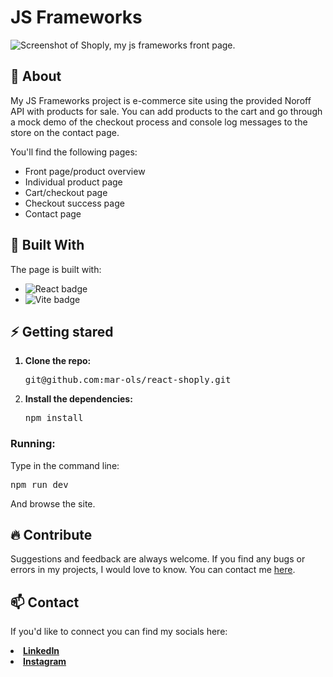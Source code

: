 # JS Frameworks
 <img src="https://www.m-boe.com/wp-content/uploads/2024/10/shoply.jpg" alt="Screenshot of Shoply, my js frameworks front page.">

  ## :beginner: About
 My JS Frameworks project is e-commerce site using the provided Noroff API with products for sale. You can add products to the cart and go through a mock demo of the checkout process and console log messages to the store on the contact page.
 
 You'll find the following pages:
 <ul>
  <li>Front page/product overview</li>
  <li>Individual product page</li>
  <li>Cart/checkout page</li>
  <li>Checkout success page</li>
  <li>Contact page</li>
 </ul>

  ## :hammer: Built With
 The page is built with:
 <ul>
  <li><img src="https://img.shields.io/badge/React-20232A?style=for-the-badge&logo=react&logoColor=61DAFB" alt="React badge"></li>
  <li><img src="https://img.shields.io/badge/Vite-B73BFE?style=for-the-badge&logo=vite&logoColor=FFD62E" alt="Vite badge"></li>
 </ul>

  ## :zap: Getting stared
  <ol>
 <strong><li>Clone the repo:</li></strong>
 <pre>git@github.com:mar-ols/react-shoply.git</pre>
  
 <strong><li>Install the dependencies: </li></strong>
 <pre>npm install</pre>
</ol>

### Running:

Type in the command line:
<pre>npm run dev</pre>
And browse the site.

 ## :fire: Contribute
Suggestions and feedback are always welcome. 
 If you find any bugs or errors in my projects, I would love to know. You can contact me <a href="mailto: marte.boe.olsen@gmail.com">here</a>.

## :mailbox: Contact
If you'd like to connect you can find my socials here:

<strong>
 <li><a href="https://www.linkedin.com/in/marte-b%C3%B8e-olsen-b538448b/" target="_blank">LinkedIn</a></li>
  <li><a href="https://www.instagram.com/potetluggen/" target="_blank">Instagram</a></li>
</strong>
